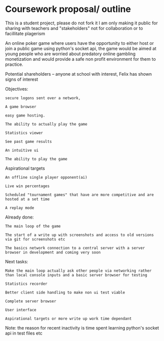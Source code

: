 # Coursework proposal/ outline
This is a student project, please do not fork it I am only making it public for sharing with teachers and "stakeholders" not for collaboration or to facillitate plagerism


An online poker game where users have the opportunity to either host or join a public game using python's socket api, the game would be aimed at young people who are worried about predatory online gambling monetization and would provide a safe non profit environment for them to practice. 

 

Potential shareholders – anyone at school with interest, Felix has shown signs of interest 

 

Objectives: 

 

    secure logons sent over a network, 

    A game browser 

    easy game hosting. 

    The ability to actually play the game 

    Statistics viewer 

    See past game results 

    An intuitive ui 

    The ability to play the game 

 

Aspirational targets 

 

    An offline single player opponent(ai) 

    Live win percentages 

    Scheduled "tournament games" that have are more competitive and are hosted at a set time 

    A replay mode 

 

Already done: 

    The main loop of the game 

    The start of a write up with screenshots and access to old versions via git for screenshots etc 

    The basics network connection to a central server with a server browser in development and coming very soon 

 

Next tasks: 

    Make the main loop actually ask other people via networking rather than local console inputs and a basic server browser for testing 

    Statistics recorder 

    Better client side handling to make non ui test viable 

    Complete server browser 

    User interface 

    Aspirational targets or more write up work time dependant 


Note: the reason for recent inactivity is time spent learning python's socket api in test files etc
 
